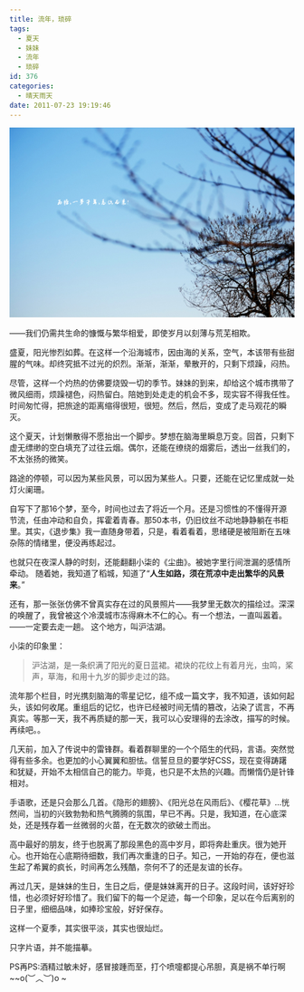 ```yaml
---
title: 流年，琐碎
tags:
  - 夏天
  - 妹妹
  - 流年
  - 琐碎
id: 376
categories:
  - 晴天雨天
date: 2011-07-23 19:19:46
---
```


![](/images/fleeting-trivial.jpg)

 ——我们仍需共生命的慷慨与繁华相爱，即使岁月以刻薄与荒芜相欺。

 盛夏，阳光惨烈如葬。在这样一个沿海城市，因由海的关系，空气，本该带有些甜腥的气味。却终究抵不过光的炽烈。渐渐，渐渐，晕散开的，只剩下烦躁，闷热。
 <!--more-->

 尽管，这样一个灼热的仿佛要烧毁一切的季节。妹妹的到来，却给这个城市携带了微风细雨，烦躁褪色，闷热留白。陪她到处走走的机会不多，现实容不得我任性。时间匆忙得，把旅途的距离缩得很短，很短。然后，然后，变成了走马观花的瞬灭。

 这个夏天，计划懒散得不愿抬出一个脚步。梦想在脑海里瞬息万变。回首，只剩下虚无缥缈的空白填充了过往云烟。偶尔，还能在缭绕的烟雾后，透出一丝我们的，不太张扬的微笑。

 路途的停顿，可以因为某些风景，可以因为某些人。只要，还能在记忆里成就一处灯火阑珊。

 自写下了那16个梦，至今，时间也过去了将近一个月。还是习惯性的不懂得开源节流，任由冲动和自负，挥霍着青春。那50本书，仍旧纹丝不动地静静躺在书柜里。其实，《退步集》我一直随身带着，只是，看着看着，思绪硬是被阻断在五味杂陈的情绪里，便没再练起过。

 也就只在夜深人静的时刻，还能翻翻小柒的《尘曲》。被她字里行间泄漏的感情所牵动。 随着她，我知道了稻城，知道了“**人生如路，须在荒凉中走出繁华的风景来**。”

 还有，那一张张仿佛不曾真实存在过的风景照片——我梦里无数次的描绘过。深深的唤醒了，我曾被这个冷漠城市冻得麻木不仁的心。有一个想法，一直叫嚣着。——一定要去走一趟。 这个地方，叫沪沽湖。

 小柒的印象里：
 
 > 沪沽湖，是一条织满了阳光的夏日蓝裙。裙炔的花纹上有着月光，虫鸣，桨声，草海，和用十九岁的脚步走过的路。 

 流年那个栏目，时光携刻脑海的零星记忆，组不成一篇文字，我不知道，该如何起头，该如何收尾。重组后的记忆，也许已经被时间无情的篡改，沾染了谎言，不再真实。等那一天，我不再质疑的那一天，我可以心安理得的去涂改，描写的时候。再续吧。。

 几天前，加入了传说中的雷锋群。看着群聊里的一个个陌生的代码，言语。突然觉得有些多余。也更加的小心翼翼和胆怯。信誓旦旦的要学好CSS，现在变得踌躇和犹疑，开始不太相信自己的能力。毕竟，也只是不太热的兴趣。而懒惰仍是针锋相对。

 手语歌，还是只会那么几首。《隐形的翅膀》、《阳光总在风雨后》、《樱花草》…恍然间，当初的兴致勃勃和热气腾腾的氛围，早已不再。只是，我知道，在心底深处，还是残存着一丝微弱的火苗，在无数次的欲破土而出。

 高中最好的朋友，终于也脱离了那段黑色的高中岁月，即将奔赴重庆。很为她开心。也开始在心底期待细数，我们再次重逢的日子。知己，一开始的存在，便也滋生起了希翼的疯长，时间再怎么残酷，奈何不了的还是友谊的长存。

 再过几天，是妹妹的生日，生日之后，便是妹妹离开的日子。这段时间，该好好珍惜，也必须好好珍惜了。我们留下的每一个足迹，每一个印象，足以在今后离别的日子里，细细品味，如捧珍宝般，好好保存。

 这样一个夏季，其实很平淡，其实也很灿烂。

 只字片语，并不能描摹。

PS再PS:酒精过敏未好，感冒接踵而至，打个喷嚏都提心吊胆，真是祸不单行啊~~o(︶︿︶)o ~
